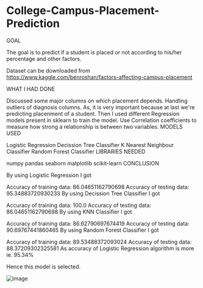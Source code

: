 # College-Campus-Placement-Prediction
GOAL

The goal is to predict if a student is placed or not according to his/her percentage and other factors.

Dataset can be downloaded from https://www.kaggle.com/benroshan/factors-affecting-campus-placement

WHAT I HAD DONE

Discussed some major columns on which placement depends.
Handling outliers of diagnosis columns. As, it is very important because at last we're predicting placenment of a student.
Then I used different Regression models present in sklearn to train the model.
Use Correlation coefficients to measure how strong a relationship is between two variables.
MODELS USED

Logistic Regression
Decission Tree Classifier
K Nearest Neighbour Classifier
Random Forest Classifier
LIBRARIES NEEDED

numpy
pandas
seaborn
matplotlib
scikit-learn
CONCLUSION

By using Logistic Regression I got

   Accuracy of training data: 86.04651162790698
   Accuracy of testing data: 95.34883720930233
By using Decission Tree Classifier I got

   Accuracy of training data: 100.0
   Accuracy of testing data: 86.04651162790698
By using KNN Classifier I got

   Accuracy of training data: 86.62790697674419
   Accuracy of testing data: 90.69767441860465
By using Random Forest Classifier I got

   Accuracy of training data: 89.53488372093024
   Accuracy of testing data: 88.37209302325581
As accuracy of Logistic Regression algorithm is more ie. 95.34%

Hence this model is selected.

![image](https://user-images.githubusercontent.com/67098940/147666217-87852993-a944-4b5c-beed-cf4a785c0c10.png)

